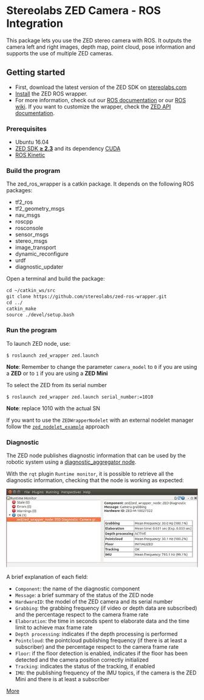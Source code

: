 # Stereolabs ZED Camera - ROS Integration

This package lets you use the ZED stereo camera with ROS. It outputs the camera left and right images, depth map, point cloud, pose information and supports the use of multiple ZED cameras.

## Getting started

- First, download the latest version of the ZED SDK on [stereolabs.com](https://www.stereolabs.com/developers/)
- [Install](#build-the-program) the ZED ROS wrapper.
- For more information, check out our [ROS documentation](https://www.stereolabs.com/documentation/guides/using-zed-with-ros/introduction.html) or our [ROS wiki](http://wiki.ros.org/zed-ros-wrapper). If you want to customize the wrapper, check the [ZED API documentation](https://www.stereolabs.com/developers/documentation/API/).

### Prerequisites

- Ubuntu 16.04
- [ZED SDK **≥ 2.3**](https://www.stereolabs.com/developers/) and its dependency [CUDA](https://developer.nvidia.com/cuda-downloads)
- [ROS Kinetic](http://wiki.ros.org/kinetic/Installation/Ubuntu)

### Build the program

The zed_ros_wrapper is a catkin package. It depends on the following ROS packages:

   - tf2_ros
   - tf2_geometry_msgs
   - nav_msgs
   - roscpp
   - rosconsole
   - sensor_msgs
   - stereo_msgs
   - image_transport
   - dynamic_reconfigure
   - urdf
   - diagnostic_updater

Open a terminal and build the package:

    cd ~/catkin_ws/src
    git clone https://github.com/stereolabs/zed-ros-wrapper.git
    cd ../
    catkin_make
    source ./devel/setup.bash

### Run the program

To launch ZED node, use:

    $ roslaunch zed_wrapper zed.launch

**Note**: Remember to change the parameter `camera_model` to `0` if you are using a **ZED** or to `1` if you are using a **ZED Mini**

 To select the ZED from its serial number

    $ roslaunch zed_wrapper zed.launch serial_number:=1010 

**Note**: replace 1010 with the actual SN

If you want to use the `ZEDWrapperNodelet` with an external nodelet manager follow the [`zed_nodelet_example`](https://github.com/stereolabs/zed-ros-wrapper/tree/master/examples/zed_nodelet_example) approach

### Diagnostic
The ZED node publishes diagnostic information that can be used by the robotic system using a [diagnostic_aggregator node](http://wiki.ros.org/diagnostic_aggregator).

With the `rqt` plugin `Runtime monitor`, it is possible to retrieve all the diagnostic information, checking that the node is working as expected:

![](../images/rqt_diagnostic.jpg)

A brief explanation of each field:

  -  `Component`: the name of the diagnostic component
  -  `Message`: a brief summary of the status of the ZED node
  -  `HardwareID`: the model of the ZED camera and its serial number
  -  `Grabbing`: the grabbing frequency (if video or depth data are subscribed) and the percentage respect to the camera frame rate
  -  `Elaboration`: the time in seconds spent to elaborate data and the time limit to achieve max frame rate
  -  `Depth processing`: indicates if the depth processing is performed
  -  `Pointcloud`: the pointcloud publishing frequency (if there is at least a subscriber) and the percentage respect to the camera frame rate
  -  `Floor`: if the floor detection is enabled, indicates if the floor has been detected and the camera position correctly initialized
  -  `Tracking`: indicates the status of the tracking, if enabled
  -  `IMU`: the publishing frequency of the IMU topics, if the camera is the ZED Mini and there is at least a subscriber


[More](https://www.stereolabs.com/documentation/guides/using-zed-with-ros/introduction.html)




